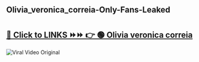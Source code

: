 
 ## Olivia_veronica_correia-Only-Fans-Leaked

# <h2><a href="https://clipsfans.com/Olivia_veronica_correia&ref=git">🔗 Click to LINKS ⏩⏩ 👉 🟢 Olivia veronica correia </a></h2>

<a href="https://clipsfans.com/Olivia_veronica_correia&ref=git" rel="nofollow" data-target="animated-image.originalLink"><img src="https://i.ibb.co.com/xMMVF88/686577567.gif" alt="Viral Video Original" style="max-width: 100%; display: inline-block;" data-target="animated-image.originalImage"></a>
